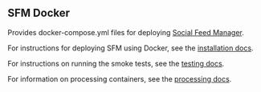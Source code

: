 SFM Docker
----------

Provides docker-compose.yml files for deploying [Social Feed Manager](http://gwu-libraries.github.io/sfm-ui).

For instructions for deploying SFM using Docker, see the [installation docs](http://sfm.readthedocs.org/en/latest/install.html).

For instructions on running the smoke tests, see the [testing docs](http://sfm.readthedocs.org/en/latest/development.html#smoke-tests).

For information on processing containers, see the [processing docs](http://sfm.readthedocs.org/en/latest/processing.html).